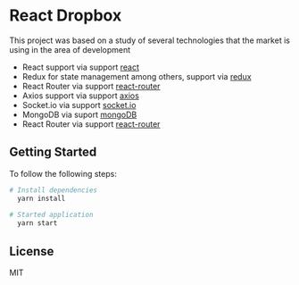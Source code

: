
React Dropbox
======================================

This project was based on a study of several technologies that the market is using in the area of development

- React support via support [react](https://babeljs.io)
- Redux for state management among others, support via [redux](https://redux.js.org/)
- React Router via support [react-router](https://github.com/ReactTraining/react-router/tree/v3/docs)
- Axios support via support [axios](https://github.com/axios/axios)
- Socket.io via support [socket.io](https://socket.io)
- MongoDB via suport [mongoDB](https://www.mongodb.com/)
- React Router via support [react-router](https://www.npmjs.com/package/react-router-dom)

Getting Started
---------------
To follow the following steps:

```sh
# Install dependencies
  yarn install
  
# Started application
  yarn start
```

License
-------

MIT
